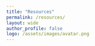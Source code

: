 ```yaml
---
title: "Resources"
permalink: /resources/
layout: wide
author_profile: false
logo: /assets/images/avatar.png
---
```

